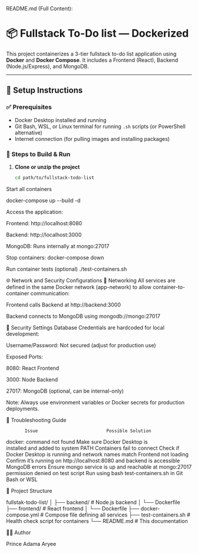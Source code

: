  README.md (Full Content):

# 📦 Fullstack To-Do list — Dockerized

This project containerizes a 3-tier fullstack to-do list application using **Docker** and **Docker Compose**. It includes a Frontend (React), Backend (Node.js/Express), and MongoDB.

---

## 🚀 Setup Instructions

### ✅ Prerequisites

- Docker Desktop installed and running
- Git Bash, WSL, or Linux terminal for running `.sh` scripts (or PowerShell alternative)
- Internet connection (for pulling images and installing packages)

### 🔧 Steps to Build & Run

1. **Clone or unzip the project**
   ```bash
   cd path/to/fullstack-todo-list

Start all containers

docker-compose up --build -d

Access the application:

Frontend: http://localhost:8080

Backend: http://localhost:3000

MongoDB: Runs internally at mongo:27017

Stop containers:
docker-compose down

Run container tests (optional)
./test-containers.sh

🌐 Network and Security Configurations
📡 Networking
All services are defined in the same Docker network (app-network) to allow container-to-container communication:

Frontend calls Backend at http://backend:3000

Backend connects to MongoDB using mongodb://mongo:27017

🔐 Security Settings
Database Credentials are hardcoded for local development:

Username/Password: Not secured (adjust for production use)

Exposed Ports:

8080: React Frontend

3000: Node Backend

27017: MongoDB (optional, can be internal-only)

Note: Always use environment variables or Docker secrets for production deployments.

🧰 Troubleshooting Guide

           Issue	                      Possible Solution
docker: command not found	      Make sure Docker Desktop is   
                                  installed and added to system PATH
Containers fail to connect	      Check if Docker Desktop is running and network names match
Frontend not loading	          Confirm it’s running on http://localhost:8080 and backend is accessible
MongoDB errors	                   Ensure mongo service is up and reachable at mongo:27017
permission denied on test script   Run using bash test-containers.sh in Git Bash or WSL

📁 Project Structure

fullstak-todo-list/
│
├── backend/              # Node.js backend
│   └── Dockerfile
├── frontend/             # React frontend
│   └── Dockerfile
├── docker-compose.yml    # Compose file defining all services
├── test-containers.sh    # Health check script for containers
└── README.md             # This documentation

👨‍💻 Author

Prince Adama Aryee







